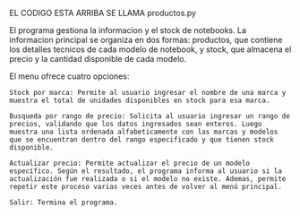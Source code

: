 EL CODIGO ESTA ARRIBA SE LLAMA productos.py

El programa gestiona la informacion y el stock de notebooks. La informacion principal se organiza en dos formas: productos, que contiene los detalles tecnicos de cada modelo de notebook, y stock, que almacena el precio y la cantidad disponible de cada modelo.

El menu ofrece cuatro opciones:

    Stock por marca: Permite al usuario ingresar el nombre de una marca y muestra el total de unidades disponibles en stock para esa marca.

    Busqueda por rango de precio: Solicita al usuario ingresar un rango de precios, validando que los datos ingresados sean enteros. Luego muestra una lista ordenada alfabeticamente con las marcas y modelos que se encuentran dentro del rango especificado y que tienen stock disponible.

    Actualizar precio: Permite actualizar el precio de un modelo específico. Según el resultado, el programa informa al usuario si la actualización fue realizada o si el modelo no existe. Ademas, permite repetir este proceso varias veces antes de volver al menú principal.

    Salir: Termina el programa.


